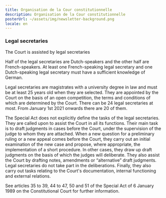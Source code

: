 ```yaml
---
title: Organisation de la Cour constitutionnelle
description: Organisation de la Cour constitutionnelle
posterUrl: ~/assets/img/newsletter-background.png
locale: en
---
```


### Legal secretaries

The Court is assisted by legal secretaries

Half of the legal secretaries are Dutch-speakers and the other half are French-speakers. At least one French-speaking legal secretary and one Dutch-speaking legal secretary must have a sufficient knowledge of German.

Legal secretaries are magistrates with a university degree in law and must be at least 25 years old when they are selected. They are appointed by the Court on the basis of an open competition, the terms and conditions of which are determined by the Court. There can be 24 legal secretaries at most. From January 1st 2021 onwards there are 20 of them.

The Special Act does not explicitly define the tasks of the legal secretaries. They are called upon to assist the Court in all its functions. Their main task is to draft judgments in cases before the Court, under the supervision of the judge to whom they are attached. When a new question for a preliminary ruling or a new appeal comes before the Court, they carry out an initial examination of the new case and propose, where appropriate, the implementation of a short procedure. In other cases, they draw up draft judgments on the basis of which the judges will deliberate. They also assist the Court by drafting notes, amendments or “alternative” draft judgments. Legal secretaries do not take part in the deliberations. Finally, they also carry out tasks relating to the Court's documentation, internal functioning and external relations.

See articles 35 to 39, 44 to 47, 50 and 51 of the Special Act of 6 January 1989 on the Constitutional Court for further information.
